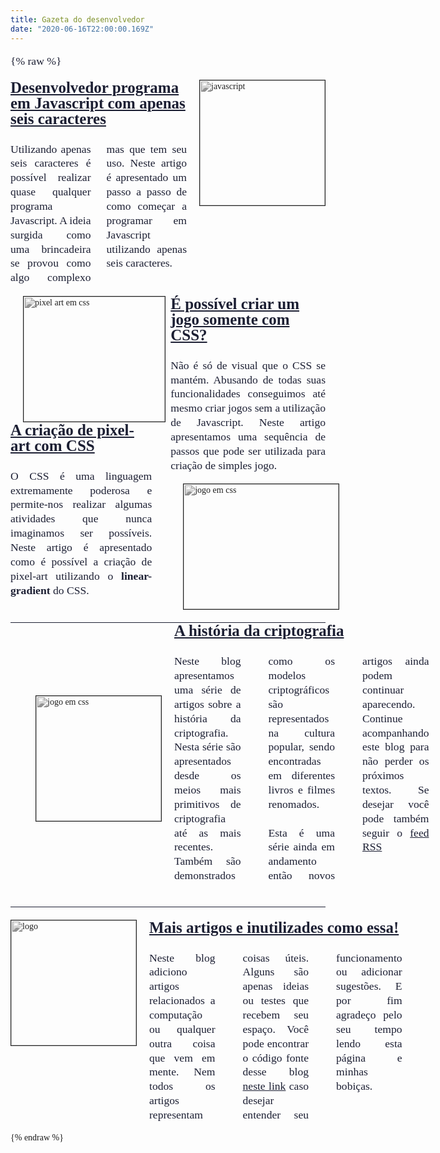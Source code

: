 ```yaml
---
title: Gazeta do desenvolvedor
date: "2020-06-16T22:00:00.169Z"
---
```


{% raw %}
<div class="top">
  <div class="mainContent">
    <div class="mainArticle">
      <div>
        <a style="background-image: none;margin-left: 20px;" href="https://cgreinhold.dev/2020/01/11/js-seis-caracteres/"><h3>Desenvolvedor programa em Javascript com apenas seis caracteres</h3></a>
        <p style="column-count: 2;column-gap: 25px;">
          Utilizando apenas seis caracteres é possível realizar quase qualquer programa Javascript. A ideia surgida como uma brincadeira se provou como algo complexo mas que tem seu uso. Neste artigo é apresentado um passo a passo de como começar a programar em Javascript utilizando apenas seis caracteres.
        </p>
      </div>
      <a style="background-image: none;margin-left: 20px;" href="https://cgreinhold.dev/2020/01/11/js-seis-caracteres/"><img src="/images/gazeta/javascript.png" alt="javascript" /></a>
    </div>
    <div class="articlePair">
      <div style="padding-right: 30px;">
        <a style="background-image: none;margin-left: 20px;" href="https://cgreinhold.dev/2020/02/04/pixelart-lineargradient/"><img style="width: 100%;" src="/images/gazeta/pixel-art.png" alt="pixel art em css" /></a>
        <div>
          <a style="background-image: none;margin-left: 20px;" href="https://cgreinhold.dev/2020/02/04/pixelart-lineargradient/"><h3>A criação de pixel-art com CSS</h3></a>
          <p>O CSS é uma linguagem extremamente poderosa e permite-nos realizar algumas atividades que nunca imaginamos ser possíveis. Neste artigo é apresentado como é possível a criação de pixel-art utilizando o <b>linear-gradient</b> do CSS.</p>
        </div>
      </div>
      <div>
        <div>
          <a style="background-image: none;margin-left: 20px;" href="https://cgreinhold.dev/2020/02/11/jogo-css/"><h3>É possível criar um jogo somente com CSS?</h3></a>
          <p>Não é só de visual que o CSS se mantém. Abusando de todas suas funcionalidades conseguimos até mesmo criar jogos sem a utilização de Javascript. Neste artigo apresentamos uma sequência de passos que pode ser utilizada para criação de simples jogo.</p>
        </div>
        <a style="background-image: none;margin-left: 20px;" href="https://cgreinhold.dev/2020/02/11/jogo-css/"><img style="width: 100%;" src="/images/gazeta/jogo.png" alt="jogo em css" /></a>
      </div>
    </div>
  </div>
  <div class="sideContent">
    <a style="background-image: none;margin-left: 20px;" href="https://cgreinhold.dev/2020/03/13/criptografia/"><img src="/images/gazeta/crypto.jpg" alt="jogo em css" /></a>
    <div class="sideText">
      <a style="background-image: none;margin-left: 20px;" href="https://cgreinhold.dev/2020/03/13/criptografia/"><h3>A história da criptografia</h3></a>
      <p>Neste blog apresentamos uma série de artigos sobre a história da criptografia. Nesta série são apresentados desde os meios mais primitivos de criptografia até as mais recentes. Também são demonstrados como os modelos criptográficos são representados na cultura popular, sendo encontradas em diferentes livros e filmes renomados.<br/><br/>Esta é uma série ainda em andamento então novos artigos ainda podem continuar aparecendo. Continue acompanhando este blog para não perder os próximos textos. Se desejar você pode também seguir o <a href="https://cgreinhold.dev/feed.xml">feed RSS</a></p>
    </div>
  </div>
</div>
<div class="bottom">
  <a style="background-image: none;" href="https://cgreinhold.dev/"><img src="/images/gazeta/logo.png" alt="logo" /></a>
  <div>
    <a href="https://cgreinhold.dev/"><h3>Mais artigos e inutilizades como essa!</h3></a>
    <p style="column-count: 3;column-gap: 44px;">
      Neste blog adiciono artigos relacionados a computação ou qualquer outra coisa que vem em mente. Nem todos os artigos representam coisas úteis. Alguns são apenas ideias ou testes que recebem seu espaço. Você pode encontrar o código fonte desse blog <a href="https://github.com/CGReinhold/cgrblog">neste link</a> caso desejar entender seu funcionamento ou adicionar sugestões. E por fim agradeço pelo seu tempo lendo esta página e minhas bobiças.
    </p>
  </div>
</div>
<style>
*, ::before, ::after {
  box-sizing: unset !important;
}
body {
  background: url(/images/gazeta/papel.png);
  font-family: "Times New Roman" !important;
}
h1 {
  font: 60px/1 "Times New Roman" !important;
	text-align: center;
  font-weight: bold !important;
  color: #1c1f33 !important;
  padding-bottom: 10px;
}
h2 {
  font: 30px/1 "Times New Roman" !important;
  font-weight: bold !important;
  color: #1c1f33 !important;
  margin-top: 0 !important;
}
h3 {
  font: 25px/1 "Times New Roman" !important;
  text-decoration: none !important;
  font-weight: bold !important;
  color: #1c1f33 !important;
  margin-top: 0 !important;
}
h2:before {
  content: "" !important;
}
p {
  color: #1c1f33;
  text-align: justify;
  line-height: 1.3;
  hyphens: none !important;
  font-size: 1.1rem !important;
}
a {
  color: #1c1f33 !important;
}
a:hover {
  background-image: none !important;
}
img {
  height: 200px;
  width: 200px;
  filter: grayscale(100%) !important;
  transition: filter 0.7s;
  max-width: none !important;
  border: 1px solid #1c1f33;
}
img:hover {
  filter: grayscale(0%) !important;
}
.meta {
  border-color: #1c1f33 !important;
  border-top-style: double;
  border-bottom-style: double;
  padding: 10px;
  display: flex;
  justify-content: space-around;
}
.top {
  display: flex;
  flex-direction: row;
  padding-bottom: 20px;
  border-bottom: 1px solid #1c1f33;
}
.mainContent {
  flex: 4;
  padding-right: 20px;
  border-right: 1px solid #1c1f33;
}
.mainArticle {
  display: flex;
  flex-direction: row;
}
.articlePair {
  display: flex;
  flex-direction: row;
}
.sideContent{
  flex: 1;
  padding-left: 20px;
}
.bottom {
  padding-top: 20px;
  display: flex;
  flex-direction: row;
}
.bottom div {
  flex: 1;
  margin-left: 20px;
}
@media only screen and (max-width: 1000px) {
  .top {
    flex-direction: column;
  }
  .mainContent {
    flex: 4;
    padding-right: 0;
    padding-bottom: 20px;
    border-right: none;
    border-bottom: 1px solid #1c1f33;
  }
  .sideContent {
    display: flex;
    flex-direction: row;
    align-items: center;
    justify-content: space-between;
  }
  .sideText {
    padding-left: 20px;
  }
  .sideText p {
    column-count: 3;
    column-gap: 44px;
  }
}
</style>
{% endraw %}
